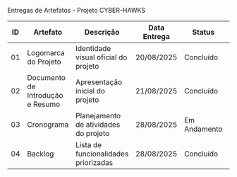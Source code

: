 Entregas de Artefatos - Projeto CYBER-HAWKS

| ID | Artefato                         | Descrição                                     |Data Entrega|    Status   |     Link no Repositório      |
|----|----------------------------------|-----------------------------------------------|------------|-------------|------------------------------|
| 01 | Logomarca do Projeto             | Identidade visual oficial do projeto          | 20/08/2025 | Concluído   | [Ver Arquivo](https://avatars.githubusercontent.com/u/225202733?v=4) |
| 02 | Documento de Introdução e Resumo | Apresentação inicial do projeto               | 21/08/2025 | Concluído   | [Ver Arquivo](https://github.com/sandreiadias-ship-it/CYBER-HAWKS/blob/6b6f8afd5b350df88bde2c4c971327c9d3b0e7c3/README.md)|
| 03 | Cronograma                       | Planejamento de atividades do projeto         | 28/08/2025 | Em Andamento| [Ver Arquivo](https://github.com/users/sandreiadias-ship-it/projects/10/views/4)|
| 04 | Backlog                          | Lista de funcionalidades priorizadas          | 28/08/2025 | Concluído | [Ver Arquivo](https://github.com/sandreiadias-ship-it/CYBER-HAWKS/blob/bf2bb9d220f4073bc1a760e8ea26bc58129a7775/BACKLOG.md)|
